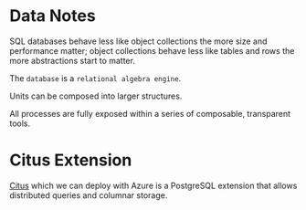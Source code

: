 # Data Notes

SQL databases behave less like object collections the more size and performance matter;
object collections behave less like tables and rows the more abstractions start to matter.

The `database` is a `relational algebra engine`.   

Units can be composed into larger structures.

All processes are fully exposed within a series of composable, transparent tools.

# Citus Extension
[Citus](https://github.com/citusdata/citus) which we can deploy with Azure is a PostgreSQL extension that allows distributed queries and columnar storage.


